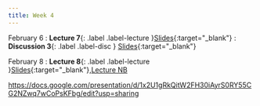 ```yaml
---
title: Week 4
---
```


February 6
: **Lecture 7**{: .label .label-lecture }[Slides](https://docs.google.com/presentation/d/1QoIAsPPUb5631NzgTXLi6mTzq74BoWHUkdu8aNuwo7w/edit?usp=sharing){:target="_blank"}
: **Discussion 3**{: .label .label-disc } [Slides](https://docs.google.com/presentation/d/1hz_hCM3DlNTCJwAh5bttuCVZ8-Ov3ijojF7KbbLkIPo/edit?usp=sharing){:target="_blank"}


February 8
: **Lecture 8**{: .label .label-lecture }[Slides](https://docs.google.com/presentation/d/1x2U1gRkQitW2FH30iAyrS0RY55CG2NZwq7wCoPsKFbg/edit?usp=sharing){:target="_blank"},[Lecture NB](https://data100.datahub.berkeley.edu/hub/user-redirect/git-pull?repo=https%3A%2F%2Fgithub.com%2FUCB-Econ-148%2Fecon148-sp24&branch=main&urlpath=lab%2Ftree%2Fecon148-sp24%2Flec%2FLec4.2%2FHawthorne_Demo.ipynb)




https://docs.google.com/presentation/d/1x2U1gRkQitW2FH30iAyrS0RY55CG2NZwq7wCoPsKFbg/edit?usp=sharing